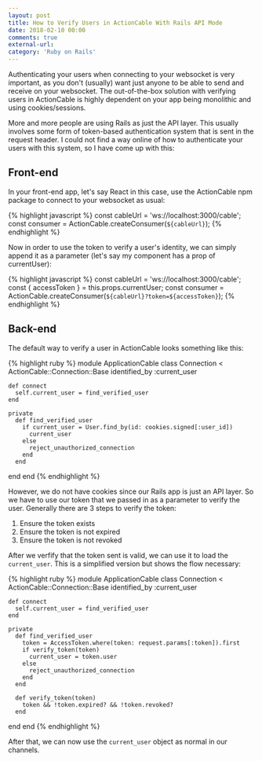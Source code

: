 ```yaml
---
layout: post
title: How to Verify Users in ActionCable With Rails API Mode
date: 2018-02-10 00:00
comments: true
external-url:
category: 'Ruby on Rails'
---
```


Authenticating your users when connecting to your websocket is very important, as you don't (usually) want just anyone to be able to send and receive on your websocket. The out-of-the-box solution with verifying users in ActionCable is highly dependent on your app being monolithic and using cookies/sessions.

More and more people are using Rails as just the API layer. This usually involves some form of token-based authentication system that is sent in the request header. I could not find a way online of how to authenticate your users with this system, so I have come up with this:

## Front-end

In your front-end app, let's say React in this case, use the ActionCable npm package to connect to your websocket as usual:

{% highlight javascript %}
const cableUrl = 'ws://localhost:3000/cable';
const consumer = ActionCable.createConsumer(`${cableUrl}`);
{% endhighlight %}

Now in order to use the token to verify a user's identity, we can simply append it as a parameter (let's say my component has a prop of currentUser):

{% highlight javascript %}
const cableUrl = 'ws://localhost:3000/cable';
const { accessToken } = this.props.currentUser;
const consumer = ActionCable.createConsumer(`${cableUrl}?token=${accessToken}`);
{% endhighlight %}

## Back-end

The default way to verify a user in ActionCable looks something like this:

{% highlight ruby %}
module ApplicationCable
  class Connection < ActionCable::Connection::Base
    identified_by :current_user
 
    def connect
      self.current_user = find_verified_user
    end
 
    private
      def find_verified_user
        if current_user = User.find_by(id: cookies.signed[:user_id])
          current_user
        else
          reject_unauthorized_connection
        end
      end
  end
end
{% endhighlight %}

However, we do not have cookies since our Rails app is just an API layer. So we have to use our token that we passed in as a parameter to verify the user. Generally there are 3 steps to verify the token:

1. Ensure the token exists
2. Ensure the token is not expired
3. Ensure the token is not revoked

After we verfify that the token sent is valid, we can use it to load the `current_user`. This is a simplified version but shows the flow necessary:

{% highlight ruby %}
module ApplicationCable
  class Connection < ActionCable::Connection::Base
    identified_by :current_user
 
    def connect
      self.current_user = find_verified_user
    end
 
    private
      def find_verified_user
        token = AccessToken.where(token: request.params[:token]).first
        if verify_token(token)
          current_user = token.user
        else
          reject_unauthorized_connection
        end
      end

      def verify_token(token)
        token && !token.expired? && !token.revoked?
      end
  end
end
{% endhighlight %}

After that, we can now use the `current_user` object as normal in our channels.
